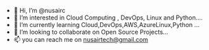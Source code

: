 - 👋 Hi, I’m @nusairc
- 👀 I’m interested in Cloud Computing , DevOps, Linux and Python....
- 🌱 I’m currently learning Cloud,DevOps,AWS,AzureLinux,Python ...
- 💞️ I’m looking to collaborate on Open Source Projects...
- 📫 you can reach me on nusairtech@gmail.com


